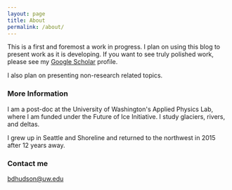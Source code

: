 ```yaml
---
layout: page
title: About
permalink: /about/
---
```


This is a first and foremost a work in progress. I plan on using this blog to present work as it is developing. If you want to see truly polished work, please see my [Google Scholar](https://scholar.google.com/citations?hl=en&user=xGrJLIcAAAAJ&view_op=list_works&sortby=pubdate/) profile. 

I also plan on presenting non-research related topics. 


### More Information

I am a post-doc at the University of Washington's Applied Physics Lab, where I am funded under the Future of Ice Initiative. I study glaciers, rivers, and deltas.

I grew up in Seattle and Shoreline and returned to the northwest in 2015 after 12 years away. 




### Contact me

[bdhudson@uw.edu](mailto:bdhudson@uw.edu)
